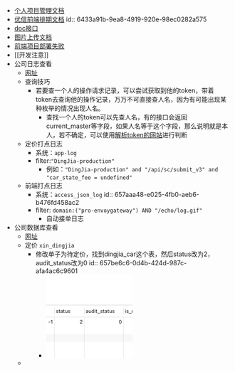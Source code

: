 - [个人项目管理文档](https://docs.qq.com/sheet/DRFJkZXNrWUlsTHlm?tab=BB08J2)
- [优信前端排期文档](https://docs.qq.com/sheet/DUmlXenhaeWFCY01E?u=29d99a76876d4822b8bbfbe032fec629&tab=wdx264&_t=1654844998033)
  id:: 6433a91b-9ea8-4919-920e-98ec0282a575
- [doc接口](http://apidev.xin.com/login)
- [图片上传文档](http://doc.xin.com/pages/viewpage.action?pageId=923524)
- [前端项目部署失败](http://doc.xin.com/pages/viewpage.action?pageId=18103196)
- [[开发注意]]
- 公司日志查看
	- [网址](https://log.xin.com/app/kibana)
	- 查询技巧
		- 若要查一个人的操作请求记录，可以尝试获取到他的token，带着token去查询他的操作记录，万万不可直接查人名，因为有可能出现某种枚举的情况出现人名。
			- 查找一个人的token可以先查人名，有的接口会返回current_master等字段，如果人名等于这个字段，那么说明就是本人，若不确定，可以使用[解析token的网站](https://jwt.io/)进行判断
	- 定价打点日志
		- 系统：`app-log`
		- filter:`"DingJia-production"`
			- 例如：`"DingJia-production" and "/api/sc/submit_v3" and "car_state_fee = undefined"`
	- 前端打点日志
		- 系统：`access_json_log`
		  id:: 657aaa48-e025-4fb0-aeb6-b476fd458ac2
		- filter: `domain:("pro-envoygateway") AND "/echo/log.gif"`
			- 自动接单日志
- 公司数据库查看
	- [网址](http://tec.fat.xin.com/phpmyadmin/)
	- 定价 `xin_dingjia`
		- 修改单子为待定价，找到dingjia_car这个表，然后status改为2，audit_status改为0
		  id:: 657be6c6-0d4b-424d-987c-afa4ac6c9601
			- ![561702618516_.pic.jpg](../assets/561702618516_.pic_1702618906274_0.jpg)
	-